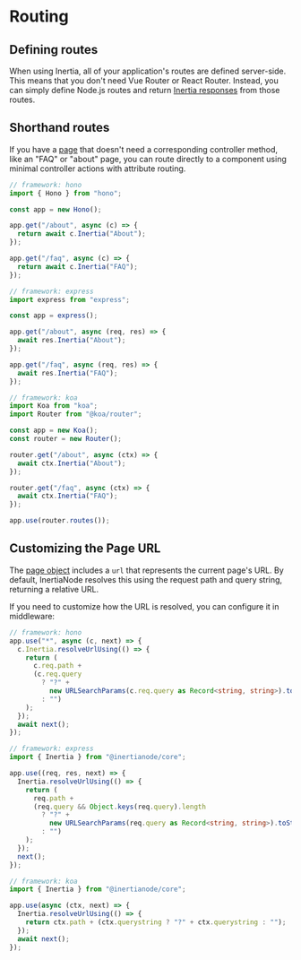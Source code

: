 # Routing

## Defining routes

When using Inertia, all of your application's routes are defined server-side. This means that you don't need Vue Router or React Router. Instead, you can simply define Node.js routes and return [Inertia responses](/responses) from those routes.

## Shorthand routes

If you have a [page](/pages) that doesn't need a corresponding controller method, like an "FAQ" or "about" page, you can route directly to a component using minimal controller actions with attribute routing.

```ts
// framework: hono
import { Hono } from "hono";

const app = new Hono();

app.get("/about", async (c) => {
  return await c.Inertia("About");
});

app.get("/faq", async (c) => {
  return await c.Inertia("FAQ");
});
```

```ts
// framework: express
import express from "express";

const app = express();

app.get("/about", async (req, res) => {
  await res.Inertia("About");
});

app.get("/faq", async (req, res) => {
  await res.Inertia("FAQ");
});
```

```ts
// framework: koa
import Koa from "koa";
import Router from "@koa/router";

const app = new Koa();
const router = new Router();

router.get("/about", async (ctx) => {
  await ctx.Inertia("About");
});

router.get("/faq", async (ctx) => {
  await ctx.Inertia("FAQ");
});

app.use(router.routes());
```

<!-- TODO: Build a route generator for TypeScript and Node.js -->

## Customizing the Page URL

The [page object](/the-protocol#the-page-object) includes a `url` that represents the current page's URL. By default, InertiaNode resolves this using the request path and query string, returning a relative URL.

If you need to customize how the URL is resolved, you can configure it in middleware:

```ts
// framework: hono
app.use("*", async (c, next) => {
  c.Inertia.resolveUrlUsing(() => {
    return (
      c.req.path +
      (c.req.query
        ? "?" +
          new URLSearchParams(c.req.query as Record<string, string>).toString()
        : "")
    );
  });
  await next();
});
```

```ts
// framework: express
import { Inertia } from "@inertianode/core";

app.use((req, res, next) => {
  Inertia.resolveUrlUsing(() => {
    return (
      req.path +
      (req.query && Object.keys(req.query).length
        ? "?" +
          new URLSearchParams(req.query as Record<string, string>).toString()
        : "")
    );
  });
  next();
});
```

```ts
// framework: koa
import { Inertia } from "@inertianode/core";

app.use(async (ctx, next) => {
  Inertia.resolveUrlUsing(() => {
    return ctx.path + (ctx.querystring ? "?" + ctx.querystring : "");
  });
  await next();
});
```
